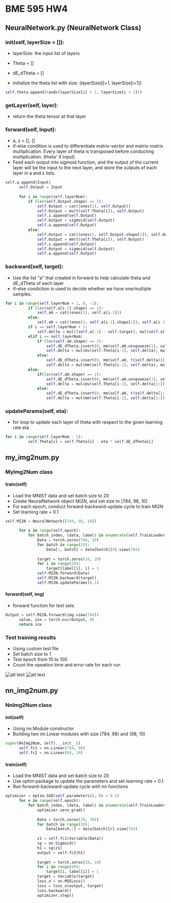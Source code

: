 # BME 595 HW4
## NeuralNetwork.py (NeuralNetwork Class)

### __init__(self, layerSize = []):
  - layerSize: the input list of layers
  - Theta = []
  - dE_dTheta = []
  
  - Initialize the theta list with size: (layerSize[i]+1, layerSize[i+1])
  ```python
  self.theta.append(randn(layerSize[i] + 1, layerSize[i + 1]))
  ```
### getLayer(self, layer):
  - return the theta tensor at that layer
  
### forward(self, Input):
  - a, z = [], []
  - if-else condition is used to differentiate matrix-vector and matrix-matrix multiplication. Every layer of theta is transposed before conducting multiplication. (theta' X Input)
  - Feed each output into sigmoid function, and the output of the current layer will be the input to the next layer, and store the outputs of each layer in a and z lists.
  ```python
  self.a.append(Input)
        self.Output = Input
        
        for i in range(self.layerNum):
            if (len(self.Output.shape) == 1):
                self.Output = cat((ones(1), self.Output))
                self.Output = mv(t(self.Theta[i]), self.Output)
                self.z.append(self.Output)
                self.Output = sigmoid(self.Output)
                self.a.append(self.Output)
            else:
                self.Output = cat((ones(1, self.Output.shape[1]), self.Output), 0)
                self.Output = mm(t(self.Theta[i]), self.Output)
                self.z.append(self.Output)
                self.Output = sigmoid(self.Output)
                self.a.append(self.Output)
  ```
  
### backward(self, target):
  - Use the list "a" that created in forward to help calculate theta and dE_dTheta of each layer 
  - if-else condiction is used to decide whether we have one/multiple samples. 
  ```python
  for i in range(self.layerNum + 1, 0, -1):
            if (len(self.a[i-1].shape) == 1):
                self.aH = cat((ones(1), self.a[i-1]))
            else:
                self.aH = cat((ones(1, self.a[i-1].shape[1]), self.a[i-1]), 0)
            if i == self.layerNum + 1:
                self.delta = mul((self.a[-1] - self.target), mul(self.a[-1], (1 - self.a[-1])))
            elif i == self.layerNum:
                if (len(self.aH.shape) == 1):
                    self.dE_dTheta.insert(0, mm(self.aH.unsqueeze(1), self.delta.unsqueeze(0)))
                    self.delta = mul(mv(self.Theta[i-1], self.delta), mul(self.aH, 1 - self.aH))
                else:
                    self.dE_dTheta.insert(0, mm(self.aH, t(self.delta)))
                    self.delta = mul(mm(self.Theta[i-1], self.delta), mul(self.aH, 1 - self.aH))
            else: 
                if(len(self.aH.shape) == 1):
                    self.dE_dTheta.insert(0, mm(self.aH.unsqueeze(1), self.delta[1:].unsqueeze(0)))
                    self.delta = mul(mv(self.Theta[i-1], self.delta[1:]), mul(self.aH, 1 - self.aH))
                else:
                    self.dE_dTheta.insert(0, mm(self.aH, t(self.delta[1:])))
                    self.delta = mul(mm(self.Theta[i-1], self.delta[1:]), mul(self.aH, 1 - self.aH))
  ```

### updateParams(self, eta):
  - for loop to update each layer of theta with respect to the given learning rate eta
  ```python
  for i in range(self.layerNum - 1):
            self.Theta[i] = self.Theta[i] - eta * self.dE_dTheta[i]
  ```

## my_img2num.py
### MyImg2Num class
  #### train(self)
  - Load the MNIST data and set batch size to 20
  - Create NeuralNetwork object MI2N, and set size to [784, 98, 10]
  - For each epoch, conduct forward-backward-update cycle to train MI2N 
  - Set learning rate = 0.1
  ```python
  self.MI2N = NeuralNetwork([784, 98, 10])
        
        for e in range(self.epoch):
            for batch_index, (data, label) in enumerate(self.TrainLoader):
                Data = torch.zeros(784, 20)
                for batch in range(20):
                    Data[:, batch] = data[batch][0].view(784)
                
                target = torch.zeros(10, 20)
                for i in range(20):
                    target[label[i], i] = 1
                self.MI2N.forward(Data)
                self.MI2N.backward(target)
                self.MI2N.updateParams(0.1)
  ```
  
  #### forward(self, img)
  - forward function for test sets
  ```python
  Output = self.MI2N.forward(img.view(784))
        value, inx = torch.max(Output, 0)
        return inx
  ```

### Test training results
- Using custom test file
- Set batch size to 1
- Test epoch from 10 to 100
- Count the opeation time and error rate for each run

![alt text](https://github.com/chenpine/BME595_Deep_Learning/blob/master/HW4/myNN_error%20rate.png "Error Rate vs. Epoch")
![alt text](https://github.com/chenpine/BME595_Deep_Learning/blob/master/HW4/myNN_operation%20time.png "Operation Time vs. Epoch")

## nn_img2num.py
### NnImg2Num class
  #### __init__(self)
  - Using nn.Module constructor
  - Building two nn.Linear modules with size (784, 98) and (98, 10)
  ```python
  super(NnImg2Num, self).__init__()
        self.fc1 = nn.Linear(784, 98)
        self.fc2 = nn.Linear(98, 10)
  ```
  
  #### train(self)
  - Load the MNIST data and set batch size to 20
  - Use optim package to update the parameters and set learning rate = 0.1
  - Run forward-backward-update cycle with nn functions
  ```python
  optimizer = optim.SGD(self.parameters(), lr = 0.1)
        for e in range(self.epoch):
            for batch_index, (data, label) in enumerate(self.TrainLoader):
                optimizer.zero_grad()
                
                Data = torch.zeros(20, 784)
                for batch in range(20):
                    Data[batch,:] = data[batch][0].view(784)
                    
                z1 = self.fc1(Variable(Data))
                sg = nn.Sigmoid()
                h1 = sg(z1)
                output = self.fc2(h1)
                
                target = torch.zeros(20, 10)
                for i in range(20):
                    target[i, label[i]] = 1
                target = Variable(target)
                loss_o = nn.MSELoss()
                loss = loss_o(output, target)
                loss.backward()
                optimizer.step()
  ```
  


  
